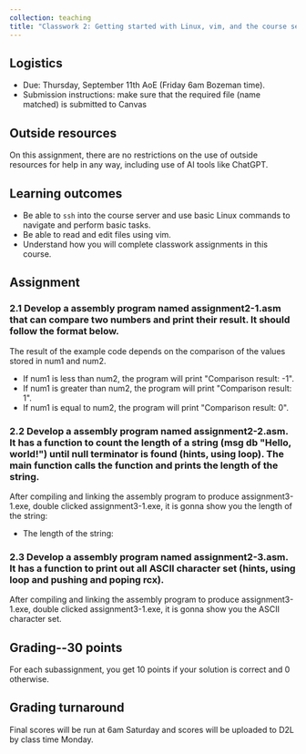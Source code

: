 ```yaml
---
collection: teaching
title: "Classwork 2: Getting started with Linux, vim, and the course server"
---
```


## Logistics
* Due: Thursday, September 11th AoE (Friday 6am Bozeman time).
* Submission instructions: make sure that the required file (name matched) is submitted to Canvas 


## Outside resources

On this assignment, there are no restrictions on the use of outside resources
for help in any way, including use of AI tools like ChatGPT.

## Learning outcomes
* Be able to `ssh` into the course server and use basic Linux commands to
	navigate and perform basic tasks.
* Be able to read and edit files using vim.
* Understand how you will complete classwork assignments in this course.

## Assignment

### 2.1 Develop a assembly program named assignment2-1.asm that can compare two numbers and print their result. It should follow the format below.
The result of the example code depends on the comparison of the values stored in num1 and num2.

* If num1 is less than num2, the program will print "Comparison result: -1".
* If num1 is greater than num2, the program will print "Comparison result: 1".
* If num1 is equal to num2, the program will print "Comparison result: 0".

### 2.2 Develop a assembly program named assignment2-2.asm. It has a function to count the length of a string (msg db "Hello, world!") until null terminator is found (hints, using loop). The main function calls the function and prints the length of the string.

After compiling and linking the assembly program to produce assignment3-1.exe, double clicked assignment3-1.exe, it is gonna show you the length of the string:
* The length of the string:

### 2.3 Develop a assembly program named assignment2-3.asm. It has a function to print out all ASCII character set (hints, using loop and pushing and poping rcx).

After compiling and linking the assembly program to produce assignment3-1.exe, double clicked assignment3-1.exe, it is gonna show you the ASCII character set.

## Grading--30 points
   For each subassignment, you get 10 points if your solution is correct and 0 otherwise.

## Grading turnaround

Final scores will be run at 6am Saturday and scores will be
uploaded to D2L by class time Monday.
